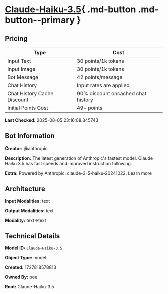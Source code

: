 # [Claude-Haiku-3.5](https://poe.com/Claude-Haiku-3.5){ .md-button .md-button--primary }

## Pricing

| Type | Cost |
|------|------|
| Input Text | 30 points/1k tokens |
| Input Image | 30 points/1k tokens |
| Bot Message | 42 points/message |
| Chat History | Input rates are applied |
| Chat History Cache Discount | 90% discount oncached chat history |
| Initial Points Cost | 49+ points |

**Last Checked:** 2025-08-05 23:16:08.345743


## Bot Information

**Creator:** @anthropic

**Description:** The latest generation of Anthropic's fastest model. Claude Haiku 3.5 has fast speeds and improved instruction following.

**Extra:** Powered by Anthropic: claude-3-5-haiku-20241022. Learn more


## Architecture

**Input Modalities:** text

**Output Modalities:** text

**Modality:** text->text


## Technical Details

**Model ID:** `Claude-Haiku-3.5`

**Object Type:** model

**Created:** 1727818578813

**Owned By:** poe

**Root:** Claude-Haiku-3.5
